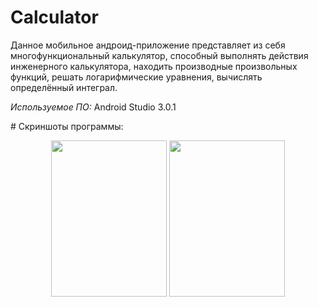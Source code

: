 # Calculator
<p>Данное мобильное андроид-приложение представляет из себя многофункциональный калькулятор, способный выполнять действия инженерного калькулятора, находить производные произвольных функций, решать логарифмические уравнения, вычислять определённый интеграл.</p>
<p><i>Используемое ПО:</i> Android Studio 3.0.1</p>
# Скриншоты программы:
<p align="center">
  <img src="https://image.ibb.co/drwRbb/s1.png" width="185" height="250">
  <img src="https://image.ibb.co/mCiiNG/s2.png" width="185" height="250">
</p>
